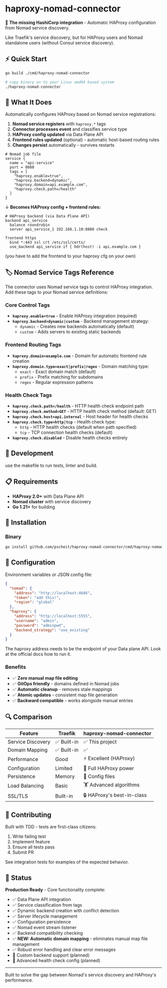 # haproxy-nomad-connector

🔗 **The missing HashiCorp integration** - Automatic HAProxy configuration from Nomad service discovery.

Like Traefik's service discovery, but for HAProxy users and Nomad standalone users (without Consul service discovery). 

## ⚡ Quick Start

```bash
go build ./cmd/haproxy-nomad-connector

# copy binary on to your Linux amd64 based system
./haproxy-nomad-connector
```

## 🎯 What It Does

Automatically configures HAProxy based on Nomad service registrations:

1. **Nomad service registers** with `haproxy.*` tags
2. **Connector processes event** and classifies service type  
3. **HAProxy config updated** via Data Plane API
4. **Frontend rules updated** (optional) - automatic host-based routing rules
5. **Changes persist** automatically - survives restarts

```nomad
# Nomad job file
service {
  name = "api-service"
  port = 8080
  tags = [
    "haproxy.enable=true",
    "haproxy.backend=dynamic", 
    "haproxy.domain=api.example.com",
    "haproxy.check.path=/health"
  ]
}
```

↓ **Becomes HAProxy config + frontend rules:**

```haproxy
# HAProxy backend (via Data Plane API)
backend api_service
  balance roundrobin
  server api_service_1 192.168.1.10:8080 check
```

```haproxy
frontend https
  bind *:443 ssl crt /etc/ssl/certs/
  use_backend api_service if { hdr(host) -i api.example.com }
```
(you have to add the frontend to your haproxy cfg on your own)

## 🏷️ Nomad Service Tags Reference

The connector uses Nomad service tags to control HAProxy integration. Add these tags to your Nomad service definitions:

### Core Control Tags
- **`haproxy.enable=true`** - Enable HAProxy integration (required)
- **`haproxy.backend=dynamic|custom`** - Backend management strategy:
  - `dynamic` - Creates new backends automatically (default)
  - `custom` - Adds servers to existing static backends

### Frontend Routing Tags  
- **`haproxy.domain=example.com`** - Domain for automatic frontend rule creation
- **`haproxy.domain.type=exact|prefix|regex`** - Domain matching type:
  - `exact` - Exact domain match (default)
  - `prefix` - Prefix matching for subdomains
  - `regex` - Regular expression patterns

### Health Check Tags
- **`haproxy.check.path=/health`** - HTTP health check endpoint path
- **`haproxy.check.method=GET`** - HTTP health check method (default: GET)  
- **`haproxy.check.host=api.internal`** - Host header for health checks
- **`haproxy.check.type=http|tcp`** - Health check type:
  - `http` - HTTP health checks (default when path specified)
  - `tcp` - TCP connection health checks (default)
- **`haproxy.check.disabled`** - Disable health checks entirely

## 🧪 Development

use the makefile to run tests, linter and build.

## 📋 Requirements

- **HAProxy 2.0+** with Data Plane API
- **Nomad cluster** with service discovery
- **Go 1.21+** for building

## 🚀 Installation

### Binary
```bash
go install github.com/pscheit/haproxy-nomad-connector/cmd/haproxy-nomad-connector@latest
```

## 📖 Configuration

Environment variables or JSON config file:

```json
{
  "nomad": {
    "address": "http://localhost:4646",
    "token": "add this!",
    "region": "global"
  },
  "haproxy": {
    "address": "http://localhost:5555", 
    "username": "admin",
    "password": "adminpwd",
    "backend_strategy": "use_existing"
  }
}
```

The haproxy address needs to be the endpoint of your Data plane API. Look at the official docs how to run it.

### Benefits

- ✅ **Zero manual map file editing**
- ✅ **GitOps friendly** - domains defined in Nomad jobs
- ✅ **Automatic cleanup** - removes stale mappings
- ✅ **Atomic updates** - consistent map file generation
- ✅ **Backward compatible** - works alongside manual entries

## 🔍 Comparison

| Feature | Traefik | haproxy-nomad-connector |
|---------|---------|-------------------------|
| Service Discovery | ✅ Built-in | ✅ This project |
| Domain Mapping | ✅ Built-in | ✅  |
| Performance | Good | ⚡ Excellent (HAProxy) |  
| Configuration | Limited | 🎯 Full HAProxy power |
| Persistence | Memory | 💾 Config files |
| Load Balancing | Basic | 🏋️ Advanced algorithms |
| SSL/TLS | Built-in | 🔒 HAProxy's best-in-class |

## 🤝 Contributing

Built with TDD - tests are first-class citizens:

1. Write failing test
2. Implement feature  
3. Ensure all tests pass
4. Submit PR

See integration tests for examples of the expected behavior.

## 📝 Status

**Production Ready** - Core functionality complete:

- ✅ Data Plane API integration
- ✅ Service classification from tags
- ✅ Dynamic backend creation with conflict detection
- ✅ Server lifecycle management
- ✅ Configuration persistence
- ✅ Nomad event stream listener
- ✅ Backend compatibility checking
- ✅ **NEW: Automatic domain mapping** - eliminates manual map file management
- ✅ Robust error handling and clear error messages
- 🔄 Custom backend support (planned)
- 🔄 Advanced health check config (planned)

---

Built to solve the gap between Nomad's service discovery and HAProxy's performance.
